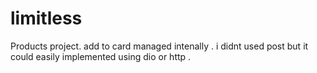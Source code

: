 # limitless

Products project.
add to card managed intenally .
i didnt used post but it could easily implemented using dio or http .
